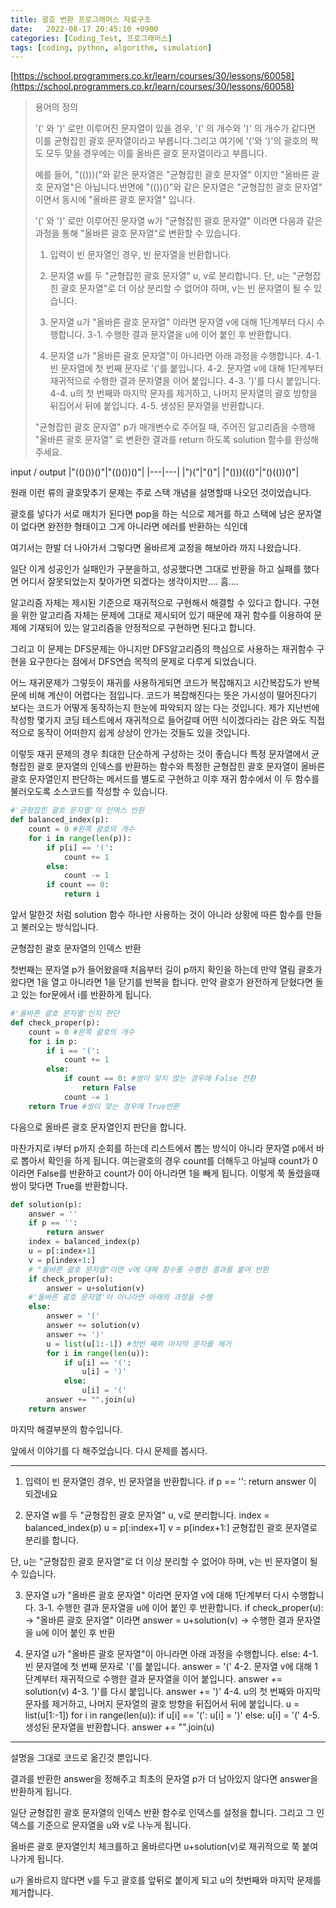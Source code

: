 ```yaml
---
title: 괄호 변환 프로그래머스 자료구조
date:   2022-08-17 20:45:10 +0900
categories: [Coding_Test, 프로그래머스]
tags: [coding, python, algorithm, simulation]
---
```


[https://school.programmers.co.kr/learn/courses/30/lessons/60058](https://school.programmers.co.kr/learn/courses/30/lessons/60058)

> 용어의 정의
> 
> '(' 와 ')' 로만 이루어진 문자열이 있을 경우, '(' 의 개수와 ')' 의 개수가 같다면 이를 균형잡힌 괄호 문자열이라고 부릅니다.그리고 여기에 '('와 ')'의 괄호의 짝도 모두 맞을 경우에는 이를 올바른 괄호 문자열이라고 부릅니다.
> 
> 예를 들어, "(()))("와 같은 문자열은 "균형잡힌 괄호 문자열" 이지만 "올바른 괄호 문자열"은 아닙니다.반면에 "(())()"와 같은 문자열은 "균형잡힌 괄호 문자열" 이면서 동시에 "올바른 괄호 문자열" 입니다.
> 
> '(' 와 ')' 로만 이루어진 문자열 w가 "균형잡힌 괄호 문자열" 이라면 다음과 같은 과정을 통해 "올바른 괄호 문자열"로 변환할 수 있습니다.
> 
> 1. 입력이 빈 문자열인 경우, 빈 문자열을 반환합니다.
> 
> 2. 문자열 w를 두 "균형잡힌 괄호 문자열" u, v로 분리합니다. 단, u는 "균형잡힌 괄호 문자열"로 더 이상 분리할 수 없어야 하며, v는 빈 문자열이 될 수 있습니다.
> 
> 3. 문자열 u가 "올바른 괄호 문자열" 이라면 문자열 v에 대해 1단계부터 다시 수행합니다.
> 3-1. 수행한 결과 문자열을 u에 이어 붙인 후 반환합니다.
> 
> 4. 문자열 u가 "올바른 괄호 문자열"이 아니라면 아래 과정을 수행합니다.
> 4-1. 빈 문자열에 첫 번째 문자로 '('를 붙입니다.
> 4-2. 문자열 v에 대해 1단계부터 재귀적으로 수행한 결과 문자열을 이어 붙입니다.
> 4-3. ')'를 다시 붙입니다.
> 4-4. u의 첫 번째와 마지막 문자를 제거하고, 나머지 문자열의 괄호 방향을 뒤집어서 뒤에 붙입니다.
> 4-5. 생성된 문자열을 반환합니다.
> 
> "균형잡힌 괄호 문자열"  p가 매개변수로 주어질 때, 주어진 알고리즘을 수행해 "올바른 괄호 문자열" 로 변환한 결과를 return 하도록 solution 함수를 완성해 주세요.

input / output
|"(()())()"|"(()())()"|
|---|---|
|")("|"()"|
|"()))((()"|"()(())()"|

원래 이런 류의 괄호맞추기 문제는 주로 스택 개념을 설명할때 나오던 것이었습니다.

괄호를 넣다가 서로 매치가 된다면 pop을 하는 식으로 제거를 하고 스택에 남은 문자열이 없다면 완전한 형태이고 그게 아니라면 에러를 반환하는 식인데

여기서는 한발 더 나아가서 그렇다면 올바르게 교정을 해보아라 까지 나왔습니다.

일단 이게 성공인가 실패인가 구분을하고, 성공했다면 그대로 반환을 하고 실패를 했다면 어디서 잘못되었는지 찾아가면 되겠다는 생각이지만.... 흠....

알고리즘 자체는 제시된 기준으로 재귀적으로 구현해서 해결할 수 있다고 합니다. 구현을 위한 알고리즘 자체는 문제에 그대로 제시되어 있기 때문에 재귀 함수를 이용하여 문제에 기재되어 있는 알고리즘을 안정적으로 구현하면 된다고 합니다.

그리고 이 문제는 DFS문제는 아니지만 DFS알고리즘의 핵심으로 사용하는 재귀함수 구현을 요구한다는 점에서 DFS연습 목적의 문제로 다루게 되었습니다.

어느 재귀문제가 그렇듯이 재귀를 사용하게되면 코드가 복잡해지고 시간복잡도가 반복문에 비해 계산이 어렵다는 점입니다. 코드가 복잡해진다는 뜻은 가시성이 떨어진다기 보다는 코드가 어떻게 동작하는지 한눈에 파악되지 않는 다는 것입니다. 제가 지난번에 작성항 몇가지 코딩 테스트에서 재귀적으로 들어갈때 어떤 식이겠다라는 감은 와도 직접적으로 동작이 어떠한지 쉽게 상상이 안가는 것들도 있을 것입니다.

이렇듯 재귀 문제의 경우 최대한 단순하게 구성하는 것이 좋습니다 특정 문자열에서 균형잡힌 괄호 문자열의 인덱스를 반환하는 함수와 특정한 균형잡힌 괄호 문자열이 올바른 괄호 문자열인지 판단하는 메서드를 별도로 구현하고 이후 재귀 함수에서 이 두 함수를 불러오도록 소스코드를 작성할 수 있습니다.

```py
#'균형잡힌 괄호 문자열'의 인덱스 반환
def balanced_index(p):
    count = 0 #왼쪽 괄호의 개수
    for i in range(len(p)):
        if p[i] == '(':
            count += 1
        else:
            count -= 1
        if count == 0:
            return i
```

앞서 말한것 처럼 solution 함수 하나만 사용하는 것이 아니라 상황에 따른 함수를 만들고 불러오는 방식입니다.

 
균형잡힌 괄호 문자열의 인덱스 반환

첫번째는 문자열 p가 들어왔을때 처음부터 길이 p까지 확인을 하는데 만약 열림 괄호가 왔다면 1을 열고 아니라면 1을 닫기를 반복을 합니다. 만약 괄호가 완전하게 닫혔다면 돌고 있는 for문에서 i를 반환하게 됩니다.

```py
#'올바른 괄호 문자열'인지 판단
def check_proper(p):
    count = 0 #왼쪽 괄호의 개수
    for i in p:
        if i == '(':
            count += 1
        else:
            if count == 0: #쌍이 맞지 않는 경우에 False 전환
                return False
            count -= 1
    return True #쌍이 맞는 경우에 True반환
```

다음으로 올바른 괄호 문자열인지 판단을 합니다.

마찬가지로 i부터 p까지 순회를 하는데 리스트에서 뽑는 방식이 아니라 문자열 p에서 바로 뽑아서 확인을 하게 됩니다. 여는괄호의 경우 count를 더해두고 아닐때 count가 0이라면 False를 반환하고 count가 0이 아니라면 1을 빼게 됩니다. 이렇게 쭉 돌렸을때 쌍이 맞다면 True를 반환합니다.

```py
def solution(p):
    answer = ''
    if p == '':
        return answer
    index = balanced_index(p)
    u = p[:index+1]
    v = p[index+1:]
    # "올바른 괄호 문자열"이면 v에 대해 함수를 수행한 결과를 붙여 반환
    if check_proper(u):
        answer = u+solution(v)
    #'올바른 괄호 문자열'이 아니라면 아래의 과정을 수행
    else:
        answer = '('
        answer += solution(v)
        answer += ')'
        u = list(u[1:-1]) #첫번 째와 마지막 문자를 제거
        for i in range(len(u)):
            if u[i] == '(':
                u[i] = ')'
            else:
                u[i] = '('
        answer += "".join(u)
    return answer
```

마지막 해결부분의 함수입니다.

앞에서 이야기를 다 해주었습니다. 다시 문제를 봅시다.

---

1. 입력이 빈 문자열인 경우, 빈 문자열을 반환합니다.
if p == '': return answer 이 되겠네요

2. 문자열 w를 두 "균형잡힌 괄호 문자열" u, v로 분리합니다.
index = balanced_index(p)
u = p[:index+1]
v = p[index+1:]
균형잡힌 괄호 문자열로 분리를 합니다.

단, u는 "균형잡힌 괄호 문자열"로 더 이상 분리할 수 없어야 하며, v는 빈 문자열이 될 수 있습니다.

3. 문자열 u가 "올바른 괄호 문자열" 이라면 문자열 v에 대해 1단계부터 다시 수행합니다.
3-1. 수행한 결과 문자열을 u에 이어 붙인 후 반환합니다.
if check_proper(u): ->  "올바른 괄호 문자열" 이라면
answer = u+solution(v) -> 수행한 결과 문자열을 u에 이어 붙인 후 반환

4. 문자열 u가 "올바른 괄호 문자열"이 아니라면 아래 과정을 수행합니다.
else:
4-1. 빈 문자열에 첫 번째 문자로 '('를 붙입니다.
answer = '('
4-2. 문자열 v에 대해 1단계부터 재귀적으로 수행한 결과 문자열을 이어 붙입니다.
answer += solution(v)
4-3. ')'를 다시 붙입니다.
answer += ')'
4-4. u의 첫 번째와 마지막 문자를 제거하고, 나머지 문자열의 괄호 방향을 뒤집어서 뒤에 붙입니다.
u = list(u[1:-1])
for i in range(len(u)):
if u[i] == '(': u[i] = ')'
else: u[i] = '(' 
4-5. 생성된 문자열을 반환합니다.
answer += "".join(u)

---

설명을 그대로 코드로 옮긴것 뿐입니다.

결과를 반환한 answer을 정해주고 최초의 문자열 p가 더 남아있지 않다면 answer을 반환하게 됩니다.

일단 균형잡힌 괄호 문자열의 인덱스 반환 함수로 인덱스를 설정을 합니다. 그리고 그 인덱스를 기준으로 문자열을 u와 v로 나누게 됩니다.


올바른 괄호 문자열인치 체크를하고 올바르다면 u+solution(v)로 재귀적으로 쭉 붙여 나가게 됩니다.

u가 올바르지 않다면 v를 두고 괄호를 앞뒤로 붙이게 되고 u의 첫번째와 마지막 문제를 제거합니다.